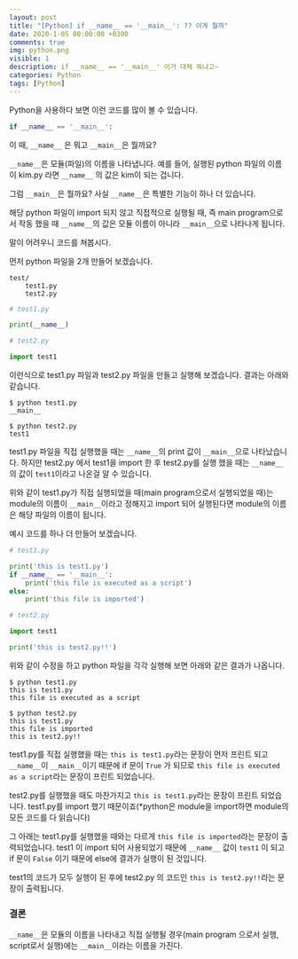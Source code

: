 ```yaml
---
layout: post
title: "[Python] if __name__ == '__main__': ?? 이게 뭘까"
date: 2020-1-05 00:00:00 +0300
comments: true
img: python.png
visible: 1
description: if __name__ == '__main__' 이거 대체 뭐냐고~
categories: Python
tags: [Python]
---
```


Python을 사용하다 보면 이런 코드를 많이 볼 수 있습니다.

```python
if __name__ == '__main__':
```

이 때,  `__name__` 은 뭐고 `__main__`은 뭘까요?

 `__name__`은 모듈(파일)의 이름을 나타냅니다. 예를 들어, 실행된 python 파일의 이름이 kim.py 라면 `__name__` 의 값은 kim이 되는 겁니다. 

그럼 `__main__`은 뭘까요?  사실 `__name__`은 특별한 기능이 하나 더 있습니다. 

해당 python 파일이 import 되지 않고 직접적으로 실행될 때, 즉 main program으로서 작동 했을 때 `__name__`의 값은 모듈 이름이 아니라 `__main__`으로 나타나게 됩니다.

말이 어려우니 코드를 쳐봅시다.

먼저 python 파일을 2개 만들어 보겠습니다.

```
test/
    test1.py
    test2.py
```

```python
# test1.py

print(__name__)
```

```python
# test2.py

import test1
```

이런식으로 test1.py 파일과 test2.py 파일을 만들고 실행해 보겠습니다. 결과는 아래와 같습니다.

```shell
$ python test1.py
__main__
```

```shell
$ python test2.py
test1
```

test1.py 파일을 직접 실행했을 때는 `__name__`의 print 값이 `__main__`으로 나타났습니다. 하지만 test2.py 에서 test1을 import 한 후 test2.py를 실행 했을 때는 `__name__`의 값이 `test1`이라고 나온걸 알 수 있습니다.

위와 같이 test1.py가 직접 실행되었을 때(main program으로서 실행되었을 때)는 module의 이름이 `__main__`이라고 정해지고 import 되어 실행된다면 module의 이름은 해당 파일의 이름이 됩니다. 



예시 코드를 하나 더 만들어 보겠습니다.

```python
# test1.py

print('this is test1.py')
if __name__ == '__main__':
    print('this file is executed as a script')
else:
    print('this file is imported')
```

```python
# test2.py

import test1

print('this is test2.py!!')
```

위와 같이 수정을 하고 python 파일을 각각 실행해 보면 아래와 같은 결과가 나옵니다.

```shell
$ python test1.py
this is test1.py
this file is executed as a script
```

```shell
$ python test2.py
this is test1.py
this file is imported
this is test2.py!!
```

test1.py를 직접 실행했을 때는 `this is test1.py`라는 문장이 먼저 프린트 되고 `__name__`이 `__main__`이기 때문에 if 문이 `True` 가 되므로 `this file is executed as a script`라는 문장이 프린트 되었습니다.

test2.py를 실행했을 때도 마찬가지고 `this is test1.py`라는 문장이 프린트 되었습니다. test1.py를 import 했기 때문이죠(*python은 module을 import하면 module의 모든 코드를 다 읽습니다) 

그 아래는 test1.py를 실행했을 때와는 다르게 `this file is imported`라는 문장이 출력되었습니다. test1 이 import 되어 사용되었기 때문에 `__name__` 값이 `test1` 이 되고 if 문이 `False` 이기 때문에 else에 결과가 실행이 된 것입니다. 

test1의 코드가 모두 실행이 된 후에 test2.py 의 코드인  `this is test2.py!!`라는 문장이 출력됩니다. 



### 결론

`__name__`은 모듈의 이름을 나타내고 직접 실행될 경우(main program 으로서 실행, script로서 실행)에는 `__main__`이라는 이름을 가진다.